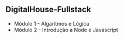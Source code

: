## DigitalHouse-Fullstack

- Módulo 1 - Algaritmos e Lógica
- Módulo 2 - Introdução a Node e Javascript